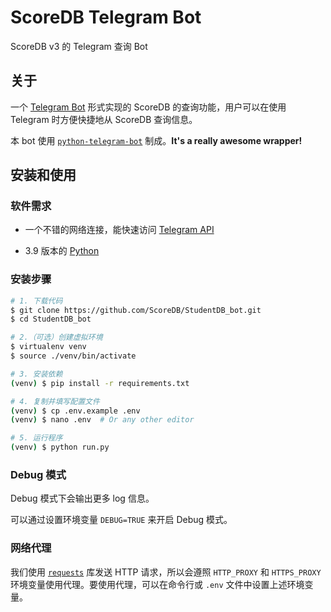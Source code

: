 # ScoreDB Telegram Bot

ScoreDB v3 的 Telegram 查询 Bot

## 关于

一个 [Telegram Bot](https://core.telegram.org/bots) 形式实现的 ScoreDB 的查询功能，用户可以在使用 Telegram 时方便快捷地从 ScoreDB 查询信息。

本 bot 使用 [`python-telegram-bot`](https://github.com/python-telegram-bot/python-telegram-bot) 制成。**It's a really awesome
wrapper!**

## 安装和使用

### 软件需求

- 一个不错的网络连接，能快速访问 [Telegram API](https://api.telegram.org/)

- 3.9 版本的 [Python](https://www.python.org/)

### 安装步骤

```bash
# 1. 下载代码
$ git clone https://github.com/ScoreDB/StudentDB_bot.git
$ cd StudentDB_bot

# 2.（可选）创建虚拟环境
$ virtualenv venv
$ source ./venv/bin/activate

# 3. 安装依赖
(venv) $ pip install -r requirements.txt

# 4. 复制并填写配置文件
(venv) $ cp .env.example .env
(venv) $ nano .env  # Or any other editor

# 5. 运行程序
(venv) $ python run.py
```

### Debug 模式

Debug 模式下会输出更多 log 信息。

可以通过设置环境变量 `DEBUG=TRUE` 来开启 Debug 模式。

### 网络代理

我们使用 [`requests`](https://requests.readthedocs.io/) 库发送 HTTP 请求，所以会遵照 `HTTP_PROXY` 和 `HTTPS_PROXY`
环境变量使用代理。要使用代理，可以在命令行或 `.env` 文件中设置上述环境变量。
